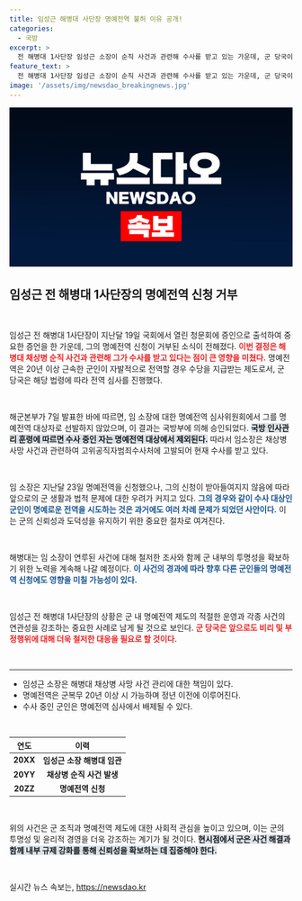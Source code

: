 ```yaml
---
title: 임성근 해병대 사단장 명예전역 불허 이유 공개!
categories:
  - 국방
excerpt: >
  전 해병대 1사단장 임성근 소장이 순직 사건과 관련해 수사를 받고 있는 가운데, 군 당국이 그의 명예전역 신청을 거부했습니다. 군 인사 관리 규정에 따라 수사 중인 인사는 명예전역 대상에서 제외된다고 합니다.
feature_text: >
  전 해병대 1사단장 임성근 소장이 순직 사건과 관련해 수사를 받고 있는 가운데, 군 당국이 그의 명예전역 신청을 거부했습니다. 군 인사 관리 규정에 따라 수사 중인 인사는 명예전역 대상에서 제외된다고 합니다.
image: '/assets/img/newsdao_breakingnews.jpg'
---
```


<p><img src="/assets/img/newsdao_breakingnews.jpg" alt="pcversion 속보" /></p>

<h2 data-ke-size="size26">임성근 전 해병대 1사단장의 명예전역 신청 거부</h2>

<p data-ke-size="size16">&nbsp;</p>

<p>임성근 전 해병대 1사단장이 지난달 19일 국회에서 열린 청문회에 증인으로 출석하여 중요한 증언을 한 가운데, 그의 명예전역 신청이 거부된 소식이 전해졌다. <b><span style="color: #ee2323;">이번 결정은 해병대 채상병 순직 사건과 관련해 그가 수사를 받고 있다는 점이 큰 영향을 미쳤다.</span></b> 명예전역은 20년 이상 근속한 군인이 자발적으로 전역할 경우 수당을 지급받는 제도로서, 군 당국은 해당 법령에 따라 전역 심사를 진행했다. </p>

<p data-ke-size="size16">&nbsp;</p>

<p>해군본부가 7일 발표한 바에 따르면, 임 소장에 대한 명예전역 심사위원회에서 그를 명예전역 대상자로 선발하지 않았으며, 이 결과는 국방부에 의해 승인되었다. <b><span style="background-color: #21538527;">국방 인사관리 훈령에 따르면 수사 중인 자는 명예전역 대상에서 제외된다.</span></b> 따라서 임소장은 채상병 사망 사건과 관련하여 고위공직자범죄수사처에 고발되어 현재 수사를 받고 있다.</p>

<p data-ke-size="size16">&nbsp;</p>

<p>임 소장은 지난달 23일 명예전역을 신청했으나, 그의 신청이 받아들여지지 않음에 따라 앞으로의 군 생활과 법적 문제에 대한 우려가 커지고 있다. <b><span style="color: #1a5490;">그의 경우와 같이 수사 대상인 군인이 명예로운 전역을 시도하는 것은 과거에도 여러 차례 문제가 되었던 사안이다.</span></b> 이는 군의 신뢰성과 도덕성을 유지하기 위한 중요한 절차로 여겨진다.</p>

<p data-ke-size="size16">&nbsp;</p>

<p>해병대는 임 소장이 연루된 사건에 대해 철저한 조사와 함께 군 내부의 투명성을 확보하기 위한 노력을 계속해 나갈 예정이다. <b><span style="color: #1a5490;">이 사건의 경과에 따라 향후 다른 군인들의 명예전역 신청에도 영향을 미칠 가능성이 있다.</span></b> </p>

<p data-ke-size="size16">&nbsp;</p>

<p>임성근 전 해병대 1사단장의 상황은 군 내 명예전역 제도의 적절한 운영과 각종 사건의 연관성을 강조하는 중요한 사례로 남게 될 것으로 보인다. <b><span style="color: #ee2323;">군 당국은 앞으로도 비리 및 부정행위에 대해 더욱 철저한 대응을 필요로 할 것이다.</span></b></p>

<p data-ke-size="size16">&nbsp;</p>

<hr />

<ul>
    <li>임성근 소장은 해병대 채상병 사망 사건 관리에 대한 책임이 있다.</li>
    <li>명예전역은 군복무 20년 이상 시 가능하며 정년 이전에 이루어진다.</li>
    <li>수사 중인 군인은 명예전역 심사에서 배제될 수 있다.</li>
</ul>

<p data-ke-size="size16">&nbsp;</p>

<table style="width: 100%; border-collapse: collapse;">
    <thead>
        <tr>
            <th style="text-align: center;"><b>연도</b></th>
            <th style="text-align: center;"><b>이력</b></th>
        </tr>
    </thead>
    <tbody>
        <tr>
            <td style="text-align: center; height: 17px;"><b>20XX</b></td>
            <td style="text-align: center; height: 17px;"><b>임성근 소장 해병대 임관</b></td>
        </tr>
        <tr>
            <td style="text-align: center; height: 17px;"><b>20YY</b></td>
            <td style="text-align: center; height: 17px;"><b>채상병 순직 사건 발생</b></td>
        </tr>
        <tr>
            <td style="text-align: center; height: 17px;"><b>20ZZ</b></td>
            <td style="text-align: center; height: 17px;"><b>명예전역 신청</b></td>
        </tr>
    </tbody>
</table>

<p data-ke-size="size16">&nbsp;</p>

<p>위의 사건은 군 조직과 명예전역 제도에 대한 사회적 관심을 높이고 있으며, 이는 군의 투명성 및 윤리적 경영을 더욱 강조하는 계기가 될 것이다. <b><span style="background-color: #21538527;">현시점에서 군은 사건 해결과 함께 내부 규제 강화를 통해 신뢰성을 확보하는 데 집중해야 한다.</span></b> </p>

<p data-ke-size="size16">&nbsp;</p>
실시간 뉴스 속보는, <a href="https://newsdao.kr" rel="dofollow">https://newsdao.kr</a>


